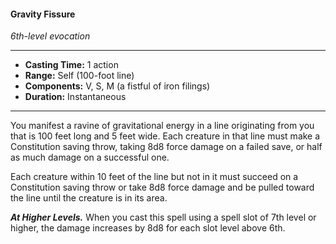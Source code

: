 #### Gravity Fissure
*6th-level evocation*
___
- **Casting Time:** 1 action
- **Range:** Self (100-foot line)
- **Components:** V, S, M (a fistful of iron filings)
- **Duration:** Instantaneous
---
You manifest a ravine of gravitational energy in a line originating from you that is 100 feet long and 5 feet wide. Each creature in that line must make a Constitution saving throw, taking 8d8 force damage on a failed save, or half as much damage on a successful one.

Each creature within 10 feet of the line but not in it must succeed on a Constitution saving throw or take 8d8 force damage and be pulled toward the line until the creature is in its area.

***At Higher Levels.*** When you cast this spell using a spell slot of 7th level or higher, the damage increases by 8d8 for each slot level above 6th.